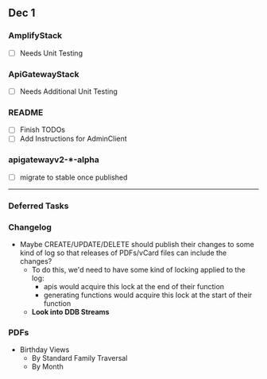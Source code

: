 ## Dec 1

### AmplifyStack

- [ ] Needs Unit Testing

### ApiGatewayStack

- [ ] Needs Additional Unit Testing

### README

- [ ] Finish TODOs
- [ ] Add Instructions for AdminClient

### apigatewayv2-*-alpha

- [ ] migrate to stable once published

---

### Deferred Tasks

### Changelog

- Maybe CREATE/UPDATE/DELETE should publish their changes to some kind of log so that releases of PDFs/vCard files can
  include the changes?
    - To do this, we'd need to have some kind of locking applied to the log:
        - apis would acquire this lock at the end of their function
        - generating functions would acquire this lock at the start of their function
    - **Look into DDB Streams**

### PDFs

- Birthday Views
    - By Standard Family Traversal
    - By Month